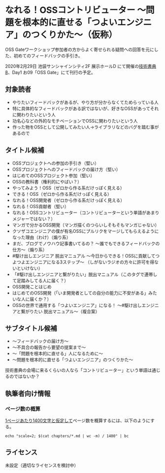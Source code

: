 # なれる！OSSコントリビューター ～問題を根本的に直せる「つよいエンジニア」のつくりかた～（仮称）

OSS Gateワークショップ参加者の方からよく寄せられる疑問への回答を元にした、初めてのフィードバックの手引き。

2020年2月29日 池袋サンシャインシティ2F 展示ホールD にて開催の[技術書典8](https://techbookfest.org/event/tbf08)、Day1 お09「OSS Gate」にて刊行の予定。


## 対象読者

* やりたいフィードバックがあるが、やり方が分からなくてためらっている人
* 特に具体的なフィードバックがある訳ではないが、好きなOSSがあってそれに関わりたいという人
* 功名心などの外的なモチベーションでOSSに関わりたいという人
* 作った物をOSSとして公開してみたい人→ライブラリなどのバグを踏む事があるので

## タイトル候補

* OSSプロジェクトへの参加の手引き（堅い）
* OSSプロジェクトへのフィードバックの届け方（堅い）
* はじめてのOSSプロジェクト参加（堅い）
* OSSの教科書（権利的にやばい？）
* やってみよう！OSS（ゼロから作る系だけっぽく見える）
* できる！OSS（ゼロから作る系だけっぽく見える）
* なれる！OSS開発者（ゼロから作る系だけっぽく見える）
* なれる！OSS貢献者（堅い）
* なれる！OSSコントリビューター（コントリビューターという単語があまりメジャーではない？）
* マンガで分かるOSS開発（マンガ描くのつらいしそもそもマンガじゃない）
* クソザコエンジニアの僕が有名OSSにプルリクをマージしてもらえるようになった理由（わけ）（煽り系）
* まだ、ブログでノウハウ記事書いてるの？ ～誰でもできるフィードバックの仕方～（煽り系）
* #駆け出しエンジニア 脱出マニュアル ～今日からできる！OSSに貢献してつよつよエンジニアになる3ステップ～ （しがないラジオの方々に許可を得ないといけない）
* 「#駆け出しエンジニアと繋がりたい」脱出マニュアル（このタグで連帯して足踏みしてる人に届く？）
* OSS開発ことはじめ
* はじめてのOSS開発（「いま開発者としての自分の能力に不安がある」みたいな人に届くか？）
* OSSの世界で通用する「つよいエンジニア」になる！ ～#駆け出しエンジニアと繋がりたい 脱出マニュアル～（複合案）

## サブタイトル候補

* ～フィードバックの届け方～
* ～不具合の報告から要望の提案まで～
* ～「問題を根本的に直せる」人になるために～
* ～問題を根本的に直せる「つよいエンジニア」のつくりかた～

技術書典の会場に来るくらいの人なら「コントリビューター」という単語は通じるのではないか？


## 執筆者向け情報

### ページ数の概算

[1ページあたり1400文字と仮定して](https://qiita.com/ariaki/items/3cce5e0843275e737f82)ページ数を概算するには、以下のようにする。

`echo "scale=2; $(cat chapters/*.md | wc -m) / 1400" | bc`



## ライセンス

未設定（適切なライセンスを検討中）
